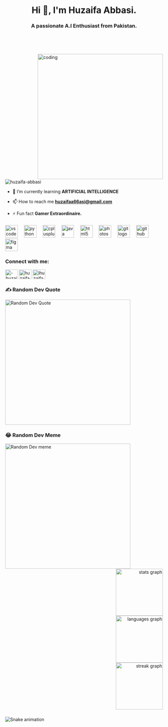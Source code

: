 <h1 align="center">Hi 👋, I'm Huzaifa Abbasi.</h1>
<h3 align="center">A passionate A.I Enthusiast from Pakistan.</h3>

###

<br clear="both">

###

<br clear="both">

<img align="right" alt="coding" width="400" src="https://user-images.githubusercontent.com/55389276/140866485-8fb1c876-9a8f-4d6a-98dc-08c4981eaf70.gif">

<p align="left"> <img src="https://komarev.com/ghpvc/?username=huzaifa-abbasi&label=Profile%20views&color=0e75b6&style=flat" alt="huzaifa-abbasi" /> </p>

- 📝 I’m currently learning **ARTIFICIAL INTELLIGENCE**

- 📫 How to reach me **huzaifaa66asi@gmail.com**

- ⚡ Fun fact **Gamer Extraordinaire.**
###

<div align="left">
  <img src="https://cdn.jsdelivr.net/gh/devicons/devicon/icons/vscode/vscode-original.svg" height="40" alt="vscode logo"  />
  <img width="12" />
  <img src="https://cdn.jsdelivr.net/gh/devicons/devicon/icons/python/python-original.svg" height="40" alt="python logo"  />
  <img width="12" />
  <img src="https://cdn.jsdelivr.net/gh/devicons/devicon/icons/cplusplus/cplusplus-original.svg" height="40" alt="cplusplus logo"  />
  <img width="12" />
  <img src="https://cdn.jsdelivr.net/gh/devicons/devicon/icons/java/java-original.svg" height="40" alt="java logo"  />
  <img width="12" />
  <img src="https://cdn.jsdelivr.net/gh/devicons/devicon/icons/html5/html5-original.svg" height="40" alt="html5 logo"  />
  <img width="12" />
  <img src="https://cdn.jsdelivr.net/gh/devicons/devicon/icons/photoshop/photoshop-plain.svg" height="40" alt="photoshop logo"  />
  <img width="12" />
  <img src="https://cdn.jsdelivr.net/gh/devicons/devicon/icons/git/git-original.svg" height="40" alt="git logo"  />
  <img width="12" />
  <img src="https://cdn.jsdelivr.net/gh/devicons/devicon/icons/github/github-original.svg" height="40" alt="github logo"  />
  <img width="12" />
  <img src="https://cdn.jsdelivr.net/gh/devicons/devicon/icons/figma/figma-original.svg" height="40" alt="figma logo"  />
</div>

###
<h3 align="left">Connect with me:</h3>
<p align="left">
<a href="https://linkedin.com/in/-huzaifa-abbasi" target="blank"><img align="center" src="https://raw.githubusercontent.com/rahuldkjain/github-profile-readme-generator/master/src/images/icons/Social/linked-in-alt.svg" alt="-huzaifa-abbasi" height="30" width="40" /></a>
<a href="https://www.facebook.com/profile.php?id=100009846155538" target="blank"><img align="center" src="https://raw.githubusercontent.com/rahuldkjain/github-profile-readme-generator/master/src/images/icons/Social/facebook.svg" alt="huzaifa abbasi" height="30" width="40" /></a>
<a href="https://instagram.com/ihuzaifaabbasi" target="blank"><img align="center" src="https://raw.githubusercontent.com/rahuldkjain/github-profile-readme-generator/master/src/images/icons/Social/instagram.svg" alt="ihuzaifaabbasi" height="30" width="40" /></a>
</p>

### ✍️ Random Dev Quote
  <img  alt="Random Dev Quote" width = "400" src="https://quotes-github-readme.vercel.app/api?type=horizontal&theme=radical"  />
  
### 😂 Random Dev Meme
  <img align="left" alt="Random Dev meme" src='https://randommeme-five.vercel.app/' width="400" />

<br clear="both">

<div align="right">
  <img src="https://github-readme-stats.vercel.app/api?username=huzaifa-abbasi&hide_title=false&hide_rank=false&show_icons=true&include_all_commits=true&count_private=true&disable_animations=false&theme=dracula&locale=en&hide_border=false&order=1" height="150" alt="stats graph" /> <br>
  <img src="https://github-readme-stats.vercel.app/api/top-langs?username=huzaifa-abbasi&locale=en&hide_title=false&layout=compact&card_width=320&langs_count=5&theme=dracula&hide_border=false&order=2" height="150" alt="languages graph" /> <br>
  <img src="https://streak-stats.demolab.com?user=huzaifa-abbasi&locale=en&mode=daily&theme=dracula&hide_border=false&border_radius=5&order=3" height="150" alt="streak graph"  />
</div>

###

<img aling="center" src="https://profile-readme-generator.com/assets/snake.svg" alt="Snake animation" />

